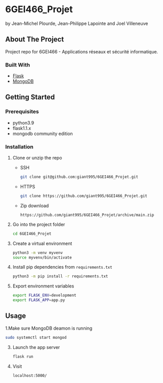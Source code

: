 # 6GEI466_Projet
by Jean-Michel Plourde, Jean-Philippe Lapointe and Joel Villeneuve

## About The Project

Project repo for 6GEI466 - Applications réseaux et sécurité informatique.

### Built With

* [Flask](https://flask.palletsprojects.com/en/1.1.x/)
* [MongoDB](https://www.mongodb.com/)


<!-- GETTING STARTED -->
## Getting Started

### Prerequisites

* python3.9
* flask1.1.x
* mongodb community edition

### Installation

1. Clone or unzip the repo
   * SSH
     ```sh
     git clone git@github.com:giant995/6GEI466_Projet.git
     ```
   
   * HTTPS
     ```sh
     git clone https://github.com/giant995/6GEI466_Projet.git
     ```
   
   * Zip download
     ```
     https://github.com/giant995/6GEI466_Projet/archive/main.zip
     ```
   
2. Go into the project folder
   ```sh
   cd 6GEI466_Projet
   ```
 
3. Create a virtual environment
   ```sh
   python3 -m venv myvenv
   source myvenv/bin/activate
   ```
4. Install pip dependencies from `requirements.txt`
   ```sh
   python3 -m pip install -r requirements.txt
   ```
5. Export environment variables
   ```sh
   export FLASK_ENV=development
   export FLASK_APP=app.py
   ```
   
   
<!-- USAGE EXAMPLES -->
## Usage
1.Make sure MongoDB deamon is running
   ```sh
   sudo systemctl start mongod
   ```
3. Launch the app server
   ```sh
   flask run
   ```
2. Visit
   ```sh
   localhost:5000/
   ```
